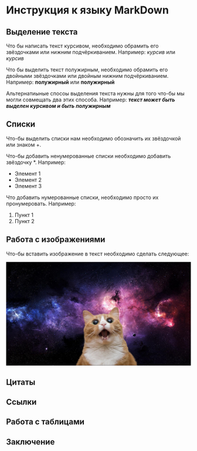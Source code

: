 # Инструкция к языку MarkDown

## Выделение текста 

Что бы написать текст курсивом, необходимо обрамить его звёздочками или нижним подчёркиванием. Например: *курсив* или _курсив_

Что бы выделить текст полужирным, необходимо обрамить его двойными звёздочками или двойным нижним подчёркиванием. Например: **полужирный** или __полужирный__

Альтернатиыные спосоы выделения текста нужны для того что-бы мы могли совмещать два этих способа. Например: **_текст может быть выделен курсивом и быть полужирным_**

## Списки

Что-бы выделить списки нам необходимо обозначить их звёздочкой или знаком +.

Что-бы добавить ненумерованные списки необходимо добавить звёздочку *. Например:

* Элемент 1
* Элемент 2
* Элемент 3

Что добавить нумерованные списки, необходимо просто их пронумеровать. Например: 

1. Пункт 1 
2. Пункт 2

## Работа с изображениями 

Что-бы вставить изображение в текст необходимо сделать следующее: 

![Это котик](cat.jpg)

## Цитаты 

## Ссылки 

## Работа с таблицами 

## Заключение 
